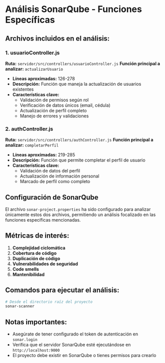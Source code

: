 # Análisis SonarQube - Funciones Específicas

## Archivos incluidos en el análisis:

### 1. usuarioController.js
**Ruta:** `servidor/src/controllers/usuarioController.js`
**Función principal a analizar:** `actualizarUsuario`
- **Líneas aproximadas:** 126-278
- **Descripción:** Función que maneja la actualización de usuarios existentes
- **Características clave:**
  - Validación de permisos según rol
  - Verificación de datos únicos (email, cédula)
  - Actualización de perfil completo
  - Manejo de errores y validaciones

### 2. authController.js  
**Ruta:** `servidor/src/controllers/authController.js`
**Función principal a analizar:** `completarPerfil`
- **Líneas aproximadas:** 219-285
- **Descripción:** Función que permite completar el perfil de usuario
- **Características clave:**
  - Validación de datos del perfil
  - Actualización de información personal
  - Marcado de perfil como completo

## Configuración de SonarQube

El archivo `sonar-project.properties` ha sido configurado para analizar únicamente estos dos archivos, permitiendo un análisis focalizado en las funciones específicas mencionadas.

## Métricas de interés:

1. **Complejidad ciclomática**
2. **Cobertura de código**
3. **Duplicación de código**
4. **Vulnerabilidades de seguridad**
5. **Code smells**
6. **Mantenibilidad**

## Comandos para ejecutar el análisis:

```bash
# Desde el directorio raíz del proyecto
sonar-scanner
```

## Notas importantes:

- Asegúrate de tener configurado el token de autenticación en `sonar.login`
- Verifica que el servidor SonarQube esté ejecutándose en `http://localhost:9000`
- El proyecto debe existir en SonarQube o tienes permisos para crearlo
